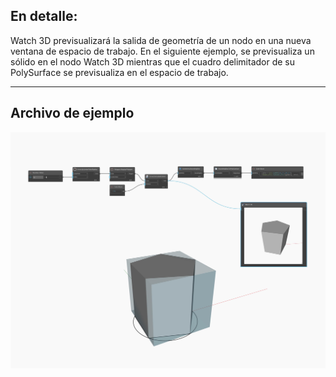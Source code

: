 ## En detalle:
Watch 3D previsualizará la salida de geometría de un nodo en una nueva ventana de espacio de trabajo. En el siguiente ejemplo, se previsualiza un sólido en el nodo Watch 3D mientras que el cuadro delimitador de su PolySurface se previsualiza en el espacio de trabajo.
___
## Archivo de ejemplo

![Watch 3D](./Watch3DNodeModels.Watch3D_img.jpg)

